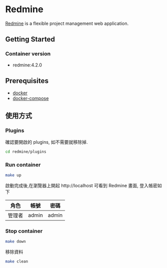# Redmine

[Redmine] is a flexible project management web application.

## Getting Started

### Container version

* redmine:4.2.0

## Prerequisites

* [docker](https://docs.docker.com/install/)
* [docker-compose](https://docs.docker.com/compose/install/)

## 使用方式

### Plugins

確認要開啟的 plugins, 如不需要就移除掉.

```bash
cd redmine/plugins
```

### Run container

```bash
make up
```

啟動完成後,在瀏覽器上開起 http://localhost 可看到 Redmine 畫面, 登入帳密如下

|角色|帳號|密碼|
|---|---|---|
|管理者|admin|admin|

### Stop container

```bash
make down
```

移除資料

```bash
make clean
```


[Redmine]: https://www.redmine.org/
